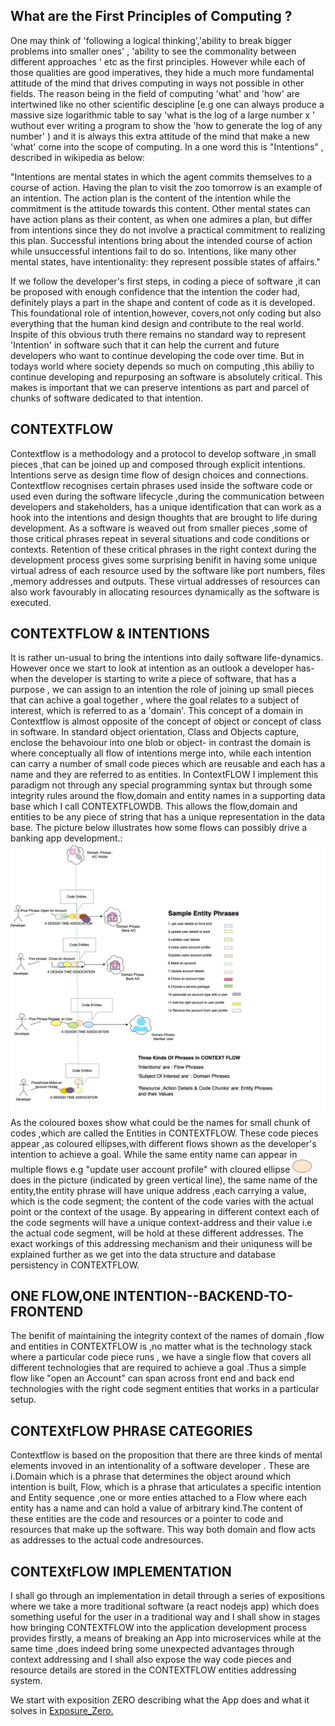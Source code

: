## What are the First Principles of Computing ?

One may think of 'following a logical thinking','ability to break bigger problems into smaller ones' , 'ability to see the commonality between different approaches ' etc as the first principles. However while each of those qualities are good imperatives, they hide a much more fundamental attitude of the mind that drives computing in ways not possible in other fields. The reason being in the field of computing 'what' and 'how' are intertwined like no other scientific descipline [e.g one can always produce a massive size logarithmic table to say 'what is the log of a large number x ' wuthout ever writing a program to show the 'how to generate the log of any number' ) and it is always this extra attitude of the mind that make a new 'what' come into the scope of computing.
In a one word this is "Intentions" , described in wikipedia as below:

"Intentions are mental states in which the agent commits themselves to a course of action. Having the plan to visit the zoo tomorrow is an example of an intention. The action plan is the content of the intention while the commitment is the attitude towards this content. Other mental states can have action plans as their content, as when one admires a plan, but differ from intentions since they do not involve a practical commitment to realizing this plan. Successful intentions bring about the intended course of action while unsuccessful intentions fail to do so. Intentions, like many other mental states, have intentionality: they represent possible states of affairs."

If we follow the developer's first steps, in coding a piece of software ,it can be proposed with enough confidence that the intention the coder had, definitely plays a part in the shape and content of code as it is developed. This foundational role of intention,however, covers,not only coding but also everything that the human kind design and contribute to the real world. Inspite of this obvious truth there remains no standard way to represent 'Intention' in software such that it can help the current and future developers who want to continue developing the code over time. But in todays world where society depends so much on computing ,this abiliy to continue developing and repurposing an software is absolutely critical. This makes is important that we can preserve intentions as part and parcel of chunks of software dedicated to that intention.

## CONTEXTFLOW

Contextflow is a methodology and a protocol to develop software ,in small pieces ,that can be joined up and composed through explicit intentions. 
Intentions serve as design time flow of design choices and connections. Contextflow recognises certain phrases used inside the software code or used even during the software lifecycle ,during the communication between developers and stakeholders, has a unique identification that can work as a hook into the intentions and design thoughts that are brought to life during development. As a software is weaved out from smaller pieces ,some of those critical phrases repeat in several situations and code conditions or contexts. Retention of these critical phrases in the right context during the development process gives some surprising benifit in having some unique virtual adress of each resource used by the software like port numbers, files ,memory addresses and outputs. These virtual addresses of resources can also work favourably in allocating resources dynamically as the software is executed. 

## CONTEXTFLOW & INTENTIONS

It is rather un-usual to bring the intentions into daily software life-dynamics. However once we start to look at intention as an outlook a developer has- when the developer is starting to write a piece of software, that has a purpose , we can assign to an intention the role of joining up small pieces that can achive a goal together , where the goal relates to a subject of interest, which is referred to as a 'domain'. This concept of a domain in Contextflow is almost opposite of the concept of  object or concept of class in software. In standard  object orientation, Class and Objects capture, enclose the behavoiour into one blob or object- in contrast the domain is where conceptually all flow of intentions merge into, while each intention can carry a number of small code pieces which are reusable and each has a name and  they are referred to as entities. In ContextFLOW I implement this paradigm not through any special programming syntax but through some integrity rules around the flow,domain and entity names in a supporting data base which I call CONTEXTFLOWDB.  This allows the flow,domain and entities  to be any piece of string that has a unique representation in the data base. The  picture below illustrates how some flows can possibly drive a banking app development.:
<img src="./flow_context.png" />
As the coloured boxes show what could be the names for small chunk of codes ,which are called the Entities in CONTEXTFLOW. These code pieces appear ,as coloured ellipses,with different flows shown  as the developer's intention to achieve a goal. While the same entity name can appear in multiple flows e.g "update user account profile" with  cloured ellipse <img src="./ellipse.png "> does in the picture (indicated by green vertical line), the same name of the entity,the entity phrase will have unique address ,each carrying a value, which is the code segment;  the content of the code varies  with the actual point or the context of the usage. By appearing in different context each of the code segments will have a unique context-address and their value i.e the actual code segment, will be hold at these different addresses. 
The exact workings of this addressing mechanism and their uniquness will be explained further as we get into the data structure and database persistency in CONTEXTFLOW.

## ONE FLOW,ONE INTENTION--BACKEND-TO-FRONTEND 
The benifit of maintaining the integrity context of the names of domain ,flow and entities in CONTEXTFLOW is ,no matter what is the technology stack where a particular code piece runs , we have a single flow that covers all different technologies that are required to achieve a goal .Thus a simple flow like "open an Account" can span across front end and back end technologies with the right code segment entities that works in a particular setup. 

## CONTEXtFLOW PHRASE CATEGORIES
Contextflow is based on the proposition that there are three kinds of mental elements invoved in an intentionality of a software developer . These are i.Domain which is a phrase that determines the object around which intention is built, Flow, which is a phrase that articulates a specific intention  and Entity sequence ,one or more enties attached to a Flow  where each entity has a name and can hold a value of arbitrary kind.The content of these entities are the code and resources or a pointer to code and resources that make up the software. This way both domain and flow acts as addresses to the actual code andresources. 


## CONTEXtFLOW IMPLEMENTATION

I shall go through an implementation in detail through a series of expositions where we take a more traditional software (a react nodejs app) 
which does something useful for the user in a traditional way and I shall show in stages how bringing CONTEXTFLOW into the application development process provides firstly, a means of breaking an App into microservices while at the same time ,does indeed bring some unexpected advantages through context addressing and I shall also expose the way code pieces and resource details are stored in the CONTEXTFLOW  entities addressing system.

We start with exposition ZERO describing what the App does and what it solves in <a href="https://spicecoder.github.io/ContextFlow_Intro/exposure_zero">Exposure_Zero.</a>
